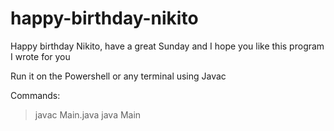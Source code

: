 # happy-birthday-nikito

Happy birthday Nikito, have a great Sunday and I hope you like this program I wrote for you

Run it on the Powershell or any terminal using Javac

Commands:
> javac Main.java
> java Main
